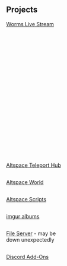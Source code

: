 <h2 id="projects">Projects</h2>
<p><a href="/worms">Worms Live Stream</a></p>
<iframe id="wormsembed" allow="autoplay; encrypted-media" style="max-width:100%;height:320px;width:570px;border: 0px" allowfullscreen></iframe><hr style="height:1px; visibility:hidden;" />
<p><a href="/althub">Altspace Teleport Hub</a></p><hr style="height:1px; visibility:hidden;" />
<p><a href="https://account.altvr.com/worlds/954689156213113037">Altspace World</a></p><hr style="height:1px; visibility:hidden;" />
<p><a href="/AltspaceVR/">Altspace Scripts</a></p><hr style="height:1px; visibility:hidden;" />
<p><a href="https://lunartiger69.imgur.com/" target="_blank">imgur albums</a></p><hr style="height:1px; visibility:hidden;" />
<p><a href='http://lunar.zapto.org'>File Server</a> - may be<br>down unexpectedly</p><hr style="height:1px; visibility:hidden;" />
<p><a href='/Discord'>Discord Add-Ons</a></p>
<script src="https://www.gstatic.com/firebasejs/5.1.0/firebase-app.js"></script>
<script src="https://www.gstatic.com/firebasejs/5.1.0/firebase-database.js"></script>
<script>
	// Initialize Firebase
	var config = {
		databaseURL: "https://worms-68137.firebaseio.com",
	};
	firebase.initializeApp(config);
	var database = firebase.database();
	var state = database.ref('state');
	state.on('value', (function(snapshot) {
		var stateVal = snapshot.val();
		var id = database.ref('id');
		id.on('value', (function(snapshot) {
			var idVal = snapshot.val();
			if(!stateVal){
				document.getElementById('wormsembed').srcdoc = "<html><body style='text-align:center;background-color:#000000;color:#00be00;'><h1 style='color: #00ff00;'>Worms Temporarily Offline</h1></body></html>";
				document.getElementById('wormsembed').src = "https://lunartiger.github.io/wormsdown";
				document.getElementById('wormsembed').style = "max-width:100%;height:320px;width:570px;border: 1px dashed #006900";
			}
			else{
				document.getElementById('wormsembed').src = "https://www.youtube.com/embed/"+idVal;
				document.getElementById('wormsembed').style = "max-width:100%;height:320px;width:570px;border: 0px";
			}
		}));
	}));
</script>